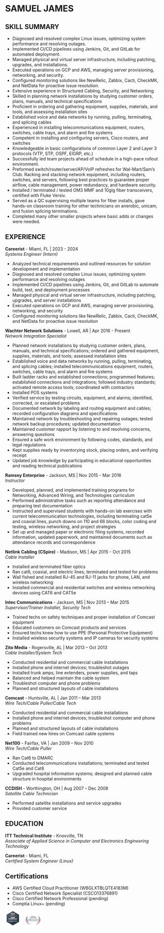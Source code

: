 # **SAMUEL JAMES**

## **SKILL SUMMARY**
- Diagnosed and resolved complex Linux issues, optimizing system performance and resolving outages.
- Implemented CI/CD pipelines using Jenkins, Git, and GitLab for automated deployment.
- Managed physical and virtual server infrastructure, including patching, upgrades, and installations.
- Executed operations on GCP and AWS, managing server provisioning, networking, and security.
- Configured monitoring solutions like NewRelic, Zabbix, Cacti, CheckMK, and NetData for proactive issue resolution.
- Extensive experience in Structured Cabling, Security, and Networking
- Skilled in planning network installations by studying customer orders, plans, manuals, and technical specifications
- Proficient in ordering and gathering equipment, supplies, materials, and tools, and assessing installation sites
- Established voice and data networks by running, pulling, terminating, and splicing cables
- Experienced in installing telecommunications equipment, routers, switches, cable trays, and alarm and fire systems
- Competent in installing and configuring servers, Cisco routers, and switches
- Knowledgeable in basic configurations of common Layer 2 and Layer 3 protocols (VTP, STP, OSPF, EIGRP, etc.)
- Successfully led team projects ahead of schedule in a high-pace rollout environment.
- Preformed switch/router/server/AP/VoIP refreshes for Wal-Mart/Sam’s Club. Racking and stacking
  network equipment, including routers, switches, and servers, following best practices to guarantee
  proper airflow, cable management, power redundancy, and hardware security.
- Installed / terminated / tested OM3 MMF and 10gig fiber transceivers, certified with Fluke Versiv.
- Served as a QC supervising multiple teams for fiber installs, gave hands-on classroom training for
  other technicians on anerobic, unicam, and fusion splicing terminations.
- Completed many other smaller projects where basic adds or changes were needed.

## **EXPERIENCE**

**Careerist** - Miami, FL | 2023 - 2024  
*Systems Engineer (Intern)*

- Analyzed technical requirements and outlined resources for solution development and implementation
- Diagnosed and resolved complex Linux issues, optimizing system performance and resolving outages
- Implemented CI/CD pipelines using Jenkins, Git, and GitLab to automate build, test, and deployment processes
- Managed physical and virtual server infrastructure, including patching, upgrades, and server installations
- Executed operations on GCP and AWS, managing server provisioning, networking, and security
- Configured monitoring solutions like NewRelic, Zabbix, Cacti, CheckMK, and NetData for proactive issue resolution


**Wachter Network Solutions** - Lowell, AR | Apr 2016 - Present  
*Network Integration Specialist*
- Planned network installations by studying customer orders, plans, manuals, and technical specifications; ordered and gathered equipment, supplies, materials, and tools; assessed installation sites
- Established voice and data networks by running, pulling, terminating, and splicing cables; installed telecommunications equipment, routers, switches, cable trays, and alarm and fire systems
- Built ladder racks and established connections; programmed features; established connections and integrations; followed industry standards; activated remote access tools; coordinated with contractors
- Installed POS systems
- Verified service by testing circuits, equipment, and alarms; identified, corrected, or escalated problems
- Documented network by labeling and routing equipment and cables; recorded configuration diagrams and specifications
- Maintained network by troubleshooting and repairing outages; tested network backup procedures; updated documentation
- Maintained customer rapport by listening to and resolving concerns, answering questions
- Ensured a safe work environment by following codes, standards, and legal regulations
- Kept supplies ready by inventorying stock, placing orders, and verifying receipt
- Updated job knowledge by participating in educational opportunities and reading technical publications

**Ramsey Enterprise** - Jackson, MS | Nov 2015 - Mar 2016  
*Instructor*
- Developed, planned, and implemented training programs for Networking, Advanced Wiring, and Technologies curriculum
- Performed administrative tasks such as reporting attendance and preparing test documentation
- Instructed and supervised students with hands-on lab exercises with current telecommunication technologies, including terminating cat5e and coaxial lines, punch downs on 110 and 66 blocks, color coding and testing, wireless networking, and project strategies
- Set up and managed paper or electronic filing systems, recorded information, updated paperwork, and maintained documents such as attendance records and correspondence

**Netlink Cabling (CSpire)** - Madison, MS | Apr 2015 - Oct 2015  
*Cable Installer*
- Installed and terminated fiber optics
- Ran cat6, coaxial, and electric lines; terminated and tested for problems
- Wall fished and installed RJ-45 and RJ-11 jacks for phone, LAN, and wireless networking
- Installed commercial and residential switches and wireless networking devices using CAT6 and CAT5e

**Intec Communications** - Jackson, MS | Nov 2013 – Mar 2015  
*Supervisor/Trainer Installer, Security Tech*
- Trained techs on safety techniques and proper installation of Comcast equipment
- Educated customers on Comcast products and services
- Ensured techs knew how to use PPE (Personal Protective Equipment)
- Installed wireless security systems and IP cameras for security systems

**Zito Media** - Rogersville, AL | Mar 2013 – Oct 2013  
*Cable Installer/System Tech*
- Conducted residential and commercial cable installations
- Installed phone and internet devices; troubleshot outages
- Installed trunk amps, line extenders, power supplies, and taps
- Balanced and helped maintain the cable system
- Troubleshot computer and phone problems
- Planned and structured layouts of cable installations

**Comcast** - Huntsville, AL | Jan 2011 – Mar 2013  
*Wire Tech/Cable Puller/Cable Tech*
- Conducted residential and commercial cable installations
- Installed phone and internet devices; troubleshot computer and phone problems
- Planned and structured layouts of cable installations
- Field trained new hires on Comcast cable systems

**Net100** - Fairfax, VA | Jan 2009 – Nov 2010  
*Wire Tech/Cable Puller*
- Ran Cat6 to DMARC
- Conducted telecommunications installations; terminated and tested Cat5e and Cat6
- Upgraded hospital information systems; designed and planned cable structure in hospital environments

**CCDISH** - Worthington, OH | Aug 2007 – Dec 2008  
*Satellite Cable Technician*
- Performed satellite installations and service upgrades
- Provided customer service

## **EDUCATION**

**ITT Technical Institute** - Knoxville, TN  
*Associate of Applied Science in Computer and Electronics Engineering Technology*

**Careerist** - Miami, FL  
*Certified System Engineer (Linux)*

## **Certifications**
- AWS Certified Cloud Practitioner (WBGLXTBLQTE4183M) 
- Cisco Certified Network Specialist (CSCO13376891)
- Cisco Certified Network Professional (pending)
- Comptia Linux+ (pending)

<img align="left" alt="aws" width="50px" style="padding-right:10px;" src="aws_bage.png" />
<img align="left" alt="ccs" width="60px" style="padding-right:20px;" src="ccs-bage.png" />
